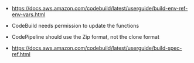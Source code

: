 - https://docs.aws.amazon.com/codebuild/latest/userguide/build-env-ref-env-vars.html

- CodeBuild needs permission to update the functions
- CodePipeline should use the Zip format, not the clone format


- https://docs.aws.amazon.com/codebuild/latest/userguide/build-spec-ref.html

